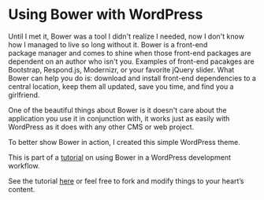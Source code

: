 # Using Bower with WordPress

Until I met it, Bower was a tool I didn't realize I needed, now I don't know how I managed to live so long without it. Bower is a front-end package manager and comes to shine when those front-end packages are dependent on an author who isn't you. Examples of front-end pacakges are Bootstrap, Respond.js, Modernizr, or your favorite jQuery slider. What Bower can help you do is: download and install front-end dependencies to a central location, keep them all updated, save you time, and find you a girlfriend.

One of the beautiful things about Bower is it doesn't care about the application you use it in conjunction with, it works just as easily with WordPress as it does with any other CMS or web project.

To better show Bower in action, I created this simple WordPress theme.

This is part of a [tutorial](http://justinchick.com/using-bower-wordpress/) on using Bower in a WordPress development workflow.

See the tutorial [here](http://justinchick.com/using-bower-wordpress/) or feel free to fork and modify things to your heart’s content.